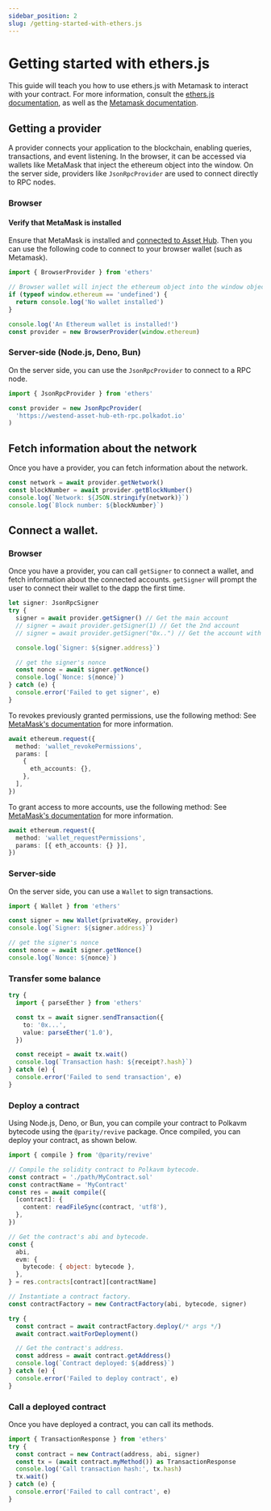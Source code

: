 ```yaml
---
sidebar_position: 2
slug: /getting-started-with-ethers.js
---
```


# Getting started with ethers.js

This guide will teach you how to use ethers.js with Metamask to interact with your contract.
For more information, consult the [ethers.js documentation](https://docs.ethers.org), as well as the [Metamask documentation](https://docs.metamask.io/wallet/reference/provider-api/).

## Getting a provider

A provider connects your application to the blockchain, enabling queries, transactions, and event listening. In the browser, it can be accessed via wallets like MetaMask that inject the ethereum object into the window. On the server side, providers like `JsonRpcProvider` are used to connect directly to RPC nodes.

### Browser

#### Verify that MetaMask is installed

Ensure that MetaMask is installed and [connected to Asset Hub](../connect-to-asset-hub).
Then you can use the following code to connect to your browser wallet (such as Metamask).

```ts
import { BrowserProvider } from 'ethers'

// Browser wallet will inject the ethereum object into the window object
if (typeof window.ethereum == 'undefined') {
  return console.log('No wallet installed')
}

console.log('An Ethereum wallet is installed!')
const provider = new BrowserProvider(window.ethereum)
```

### Server-side (Node.js, Deno, Bun)

On the server side, you can use the `JsonRpcProvider` to connect to a RPC node.

```ts
import { JsonRpcProvider } from 'ethers'

const provider = new JsonRpcProvider(
  'https://westend-asset-hub-eth-rpc.polkadot.io'
)
```

## Fetch information about the network

Once you have a provider, you can fetch information about the network.

```ts
const network = await provider.getNetwork()
const blockNumber = await provider.getBlockNumber()
console.log(`Network: ${JSON.stringify(network)}`)
console.log(`Block number: ${blockNumber}`)
```

## Connect a wallet.

### Browser

Once you have a provider, you can call `getSigner` to connect a wallet, and fetch information about the connected accounts.
`getSigner` will prompt the user to connect their wallet to the dapp the first time.

```ts
let signer: JsonRpcSigner
try {
  signer = await provider.getSigner() // Get the main account
  // signer = await provider.getSigner(1) // Get the 2nd account
  // signer = await provider.getSigner("0x..") // Get the account with the specified address

  console.log(`Signer: ${signer.address}`)

  // get the signer's nonce
  const nonce = await signer.getNonce()
  console.log(`Nonce: ${nonce}`)
} catch (e) {
  console.error('Failed to get signer', e)
}
```

To revokes previously granted permissions, use the following method:
See [MetaMask's documentation](https://docs.metamask.io/wallet/reference/json-rpc-methods/wallet_revokepermissions) for more information.

```ts
await ethereum.request({
  method: 'wallet_revokePermissions',
  params: [
    {
      eth_accounts: {},
    },
  ],
})
```

To grant access to more accounts, use the following method:
See [MetaMask's documentation](https://docs.metamask.io/wallet/reference/json-rpc-methods/wallet_requestPermissions) for more information.

```ts
await ethereum.request({
  method: 'wallet_requestPermissions',
  params: [{ eth_accounts: {} }],
})
```

### Server-side

On the server side, you can use a `Wallet` to sign transactions.

```ts
import { Wallet } from 'ethers'

const signer = new Wallet(privateKey, provider)
console.log(`Signer: ${signer.address}`)

// get the signer's nonce
const nonce = await signer.getNonce()
console.log(`Nonce: ${nonce}`)
```

### Transfer some balance

```ts
try {
  import { parseEther } from 'ethers'

  const tx = await signer.sendTransaction({
    to: '0x...',
    value: parseEther('1.0'),
  })

  const receipt = await tx.wait()
  console.log(`Transaction hash: ${receipt?.hash}`)
} catch (e) {
  console.error('Failed to send transaction', e)
}
```

### Deploy a contract

Using Node.js, Deno, or Bun, you can compile your contract to Polkavm bytecode using the `@parity/revive` package.
Once compiled, you can deploy your contract, as shown below.

```ts
import { compile } from '@parity/revive'

// Compile the solidity contract to Polkavm bytecode.
const contract = './path/MyContract.sol'
const contractName = 'MyContract'
const res = await compile({
  [contract]: {
    content: readFileSync(contract, 'utf8'),
  },
})

// Get the contract's abi and bytecode.
const {
  abi,
  evm: {
    bytecode: { object: bytecode },
  },
} = res.contracts[contract][contractName]

// Instantiate a contract factory.
const contractFactory = new ContractFactory(abi, bytecode, signer)

try {
  const contract = await contractFactory.deploy(/* args */)
  await contract.waitForDeployment()

  // Get the contract's address.
  const address = await contract.getAddress()
  console.log(`Contract deployed: ${address}`)
} catch (e) {
  console.error('Failed to deploy contract', e)
}
```

### Call a deployed contract

Once you have deployed a contract, you can call its methods.

```ts
import { TransactionResponse } from 'ethers'
try {
  const contract = new Contract(address, abi, signer)
  const tx = (await contract.myMethod()) as TransactionResponse
  console.log('Call transaction hash:', tx.hash)
  tx.wait()
} catch (e) {
  console.error('Failed to call contract', e)
}
```
